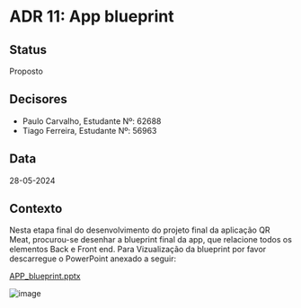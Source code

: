 # ADR 11:  App blueprint

## Status
Proposto

## Decisores
- Paulo Carvalho, Estudante Nº: 62688
- Tiago Ferreira, Estudante Nº: 56963

## Data
28-05-2024

## Contexto
Nesta etapa final do desenvolvimento do projeto final da aplicação QR Meat, procurou-se desenhar a blueprint final da app, que relacione todos os elementos Back e Front end.
Para Vizualização da blueprint por favor descarregue o PowerPoint anexado a seguir:

[APP_blueprint.pptx](https://github.com/PauloRTC/Grup-47-QRmeat/files/15476983/APP_blueprint.pptx)

![image](https://github.com/PauloRTC/Grup-47-QRmeat/assets/82768310/331df518-ff15-4aeb-af0b-253ddaf5c3c6)
